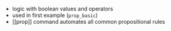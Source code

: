 - logic with boolean values and operators
- used in first example (`prop_basic`)
- [[prop]] command automates all common propositional rules
